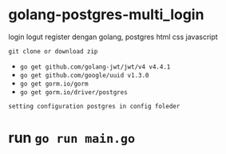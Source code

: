 # golang-postgres-multi_login
login logut register dengan golang, postgres html css javascript

`git clone or download zip`

- `go get github.com/golang-jwt/jwt/v4 v4.4.1`
- `go get github.com/google/uuid v1.3.0`
- `go get gorm.io/gorm`
- `go get gorm.io/driver/postgres`

`setting configuration postgres in config foleder`
# run `go run main.go`

